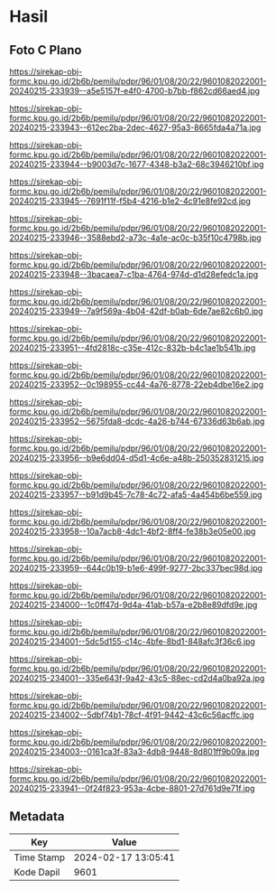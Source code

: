 # Hasil

## Foto C Plano

https://sirekap-obj-formc.kpu.go.id/2b6b/pemilu/pdpr/96/01/08/20/22/9601082022001-20240215-233939--a5e5157f-e4f0-4700-b7bb-f862cd66aed4.jpg

https://sirekap-obj-formc.kpu.go.id/2b6b/pemilu/pdpr/96/01/08/20/22/9601082022001-20240215-233943--612ec2ba-2dec-4627-95a3-8665fda4a71a.jpg

https://sirekap-obj-formc.kpu.go.id/2b6b/pemilu/pdpr/96/01/08/20/22/9601082022001-20240215-233944--b9003d7c-1677-4348-b3a2-68c3946210bf.jpg

https://sirekap-obj-formc.kpu.go.id/2b6b/pemilu/pdpr/96/01/08/20/22/9601082022001-20240215-233945--7691f11f-f5b4-4216-b1e2-4c91e8fe92cd.jpg

https://sirekap-obj-formc.kpu.go.id/2b6b/pemilu/pdpr/96/01/08/20/22/9601082022001-20240215-233946--3588ebd2-a73c-4a1e-ac0c-b35f10c4798b.jpg

https://sirekap-obj-formc.kpu.go.id/2b6b/pemilu/pdpr/96/01/08/20/22/9601082022001-20240215-233948--3bacaea7-c1ba-4764-974d-d1d28efedc1a.jpg

https://sirekap-obj-formc.kpu.go.id/2b6b/pemilu/pdpr/96/01/08/20/22/9601082022001-20240215-233949--7a9f569a-4b04-42df-b0ab-6de7ae82c6b0.jpg

https://sirekap-obj-formc.kpu.go.id/2b6b/pemilu/pdpr/96/01/08/20/22/9601082022001-20240215-233951--4fd2818c-c35e-412c-832b-b4c1ae1b541b.jpg

https://sirekap-obj-formc.kpu.go.id/2b6b/pemilu/pdpr/96/01/08/20/22/9601082022001-20240215-233952--0c198955-cc44-4a76-8778-22eb4dbe16e2.jpg

https://sirekap-obj-formc.kpu.go.id/2b6b/pemilu/pdpr/96/01/08/20/22/9601082022001-20240215-233952--5675fda8-dcdc-4a26-b744-67336d63b6ab.jpg

https://sirekap-obj-formc.kpu.go.id/2b6b/pemilu/pdpr/96/01/08/20/22/9601082022001-20240215-233956--b9e6dd04-d5d1-4c6e-a48b-250352831215.jpg

https://sirekap-obj-formc.kpu.go.id/2b6b/pemilu/pdpr/96/01/08/20/22/9601082022001-20240215-233957--b91d9b45-7c78-4c72-afa5-4a454b6be559.jpg

https://sirekap-obj-formc.kpu.go.id/2b6b/pemilu/pdpr/96/01/08/20/22/9601082022001-20240215-233958--10a7acb8-4dc1-4bf2-8ff4-fe38b3e05e00.jpg

https://sirekap-obj-formc.kpu.go.id/2b6b/pemilu/pdpr/96/01/08/20/22/9601082022001-20240215-233959--644c0b19-b1e6-499f-9277-2bc337bec98d.jpg

https://sirekap-obj-formc.kpu.go.id/2b6b/pemilu/pdpr/96/01/08/20/22/9601082022001-20240215-234000--1c0ff47d-9d4a-41ab-b57a-e2b8e89dfd9e.jpg

https://sirekap-obj-formc.kpu.go.id/2b6b/pemilu/pdpr/96/01/08/20/22/9601082022001-20240215-234001--5dc5d155-c14c-4bfe-8bd1-848afc3f36c6.jpg

https://sirekap-obj-formc.kpu.go.id/2b6b/pemilu/pdpr/96/01/08/20/22/9601082022001-20240215-234001--335e643f-9a42-43c5-88ec-cd2d4a0ba92a.jpg

https://sirekap-obj-formc.kpu.go.id/2b6b/pemilu/pdpr/96/01/08/20/22/9601082022001-20240215-234002--5dbf74b1-78cf-4f91-9442-43c6c56acffc.jpg

https://sirekap-obj-formc.kpu.go.id/2b6b/pemilu/pdpr/96/01/08/20/22/9601082022001-20240215-234003--0161ca3f-83a3-4db8-9448-8d801ff9b09a.jpg

https://sirekap-obj-formc.kpu.go.id/2b6b/pemilu/pdpr/96/01/08/20/22/9601082022001-20240215-233941--0f24f823-953a-4cbe-8801-27d761d9e71f.jpg


## Metadata

| Key        | Value               |
| ---------- | ------------------- |
| Time Stamp | 2024-02-17 13:05:41 |
| Kode Dapil | 9601                |



